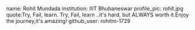 name: Rohit Mundada
institution: IIIT Bhubaneswar
profile_pic: rohit.jpg
quote:Try, Fail, learn. Try, Fail, learn ..it's hard, but ALWAYS worth it.Enjoy the journey,it's amazing!
github_user: rohitm-1729